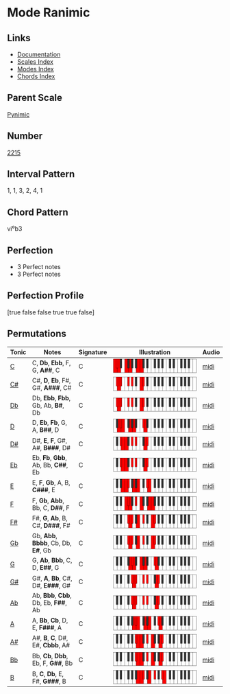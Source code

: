 # Mode Ranimic

## Links

- [Documentation](README.md)
- [Scales Index](Scales.md)
- [Modes Index](Modes.md)
- [Chords Index](Chords.md)

## Parent Scale

[Pynimic](ScalePynimic.md)

## Number

[2215](https://ianring.com/musictheory/scales/2215)

## Interval Pattern

1, 1, 3, 2, 4, 1

## Chord Pattern

vi⁰b3

## Perfection

- 3 Perfect notes
- 3 Perfect notes

## Perfection Profile

[true false false true true false]

## Permutations

| Tonic | Notes | Signature | Illustration | Audio |
|-------|-------|-----------|--------------|-------|
| [C](ModeCNaturalRanimic.md) | C, **Db**, **Ebb**, F, G, **A##**, C | C | ![CNaturalRanimic](ModeCNaturalRanimic.png) | [midi](https://github.com/edipermadi/music/blob/main/docs/ModeCNaturalRanimic.mid?raw=true) |
| [C#](ModeCSharpRanimic.md) | C#, **D**, **Eb**, F#, G#, **A###**, C# | C | ![CSharpRanimic](ModeCSharpRanimic.png) | [midi](https://github.com/edipermadi/music/blob/main/docs/ModeCSharpRanimic.mid?raw=true) |
| [Db](ModeDFlatRanimic.md) | Db, **Ebb**, **Fbb**, Gb, Ab, **B#**, Db | C | ![DFlatRanimic](ModeDFlatRanimic.png) | [midi](https://github.com/edipermadi/music/blob/main/docs/ModeDFlatRanimic.mid?raw=true) |
| [D](ModeDNaturalRanimic.md) | D, **Eb**, **Fb**, G, A, **B##**, D | C | ![DNaturalRanimic](ModeDNaturalRanimic.png) | [midi](https://github.com/edipermadi/music/blob/main/docs/ModeDNaturalRanimic.mid?raw=true) |
| [D#](ModeDSharpRanimic.md) | D#, **E**, **F**, G#, A#, **B###**, D# | C | ![DSharpRanimic](ModeDSharpRanimic.png) | [midi](https://github.com/edipermadi/music/blob/main/docs/ModeDSharpRanimic.mid?raw=true) |
| [Eb](ModeEFlatRanimic.md) | Eb, **Fb**, **Gbb**, Ab, Bb, **C##**, Eb | C | ![EFlatRanimic](ModeEFlatRanimic.png) | [midi](https://github.com/edipermadi/music/blob/main/docs/ModeEFlatRanimic.mid?raw=true) |
| [E](ModeENaturalRanimic.md) | E, **F**, **Gb**, A, B, **C###**, E | C | ![ENaturalRanimic](ModeENaturalRanimic.png) | [midi](https://github.com/edipermadi/music/blob/main/docs/ModeENaturalRanimic.mid?raw=true) |
| [F](ModeFNaturalRanimic.md) | F, **Gb**, **Abb**, Bb, C, **D##**, F | C | ![FNaturalRanimic](ModeFNaturalRanimic.png) | [midi](https://github.com/edipermadi/music/blob/main/docs/ModeFNaturalRanimic.mid?raw=true) |
| [F#](ModeFSharpRanimic.md) | F#, **G**, **Ab**, B, C#, **D###**, F# | C | ![FSharpRanimic](ModeFSharpRanimic.png) | [midi](https://github.com/edipermadi/music/blob/main/docs/ModeFSharpRanimic.mid?raw=true) |
| [Gb](ModeGFlatRanimic.md) | Gb, **Abb**, **Bbbb**, Cb, Db, **E#**, Gb | C | ![GFlatRanimic](ModeGFlatRanimic.png) | [midi](https://github.com/edipermadi/music/blob/main/docs/ModeGFlatRanimic.mid?raw=true) |
| [G](ModeGNaturalRanimic.md) | G, **Ab**, **Bbb**, C, D, **E##**, G | C | ![GNaturalRanimic](ModeGNaturalRanimic.png) | [midi](https://github.com/edipermadi/music/blob/main/docs/ModeGNaturalRanimic.mid?raw=true) |
| [G#](ModeGSharpRanimic.md) | G#, **A**, **Bb**, C#, D#, **E###**, G# | C | ![GSharpRanimic](ModeGSharpRanimic.png) | [midi](https://github.com/edipermadi/music/blob/main/docs/ModeGSharpRanimic.mid?raw=true) |
| [Ab](ModeAFlatRanimic.md) | Ab, **Bbb**, **Cbb**, Db, Eb, **F##**, Ab | C | ![AFlatRanimic](ModeAFlatRanimic.png) | [midi](https://github.com/edipermadi/music/blob/main/docs/ModeAFlatRanimic.mid?raw=true) |
| [A](ModeANaturalRanimic.md) | A, **Bb**, **Cb**, D, E, **F###**, A | C | ![ANaturalRanimic](ModeANaturalRanimic.png) | [midi](https://github.com/edipermadi/music/blob/main/docs/ModeANaturalRanimic.mid?raw=true) |
| [A#](ModeASharpRanimic.md) | A#, **B**, **C**, D#, E#, **Cbbb**, A# | C | ![ASharpRanimic](ModeASharpRanimic.png) | [midi](https://github.com/edipermadi/music/blob/main/docs/ModeASharpRanimic.mid?raw=true) |
| [Bb](ModeBFlatRanimic.md) | Bb, **Cb**, **Dbb**, Eb, F, **G##**, Bb | C | ![BFlatRanimic](ModeBFlatRanimic.png) | [midi](https://github.com/edipermadi/music/blob/main/docs/ModeBFlatRanimic.mid?raw=true) |
| [B](ModeBNaturalRanimic.md) | B, **C**, **Db**, E, F#, **G###**, B | C | ![BNaturalRanimic](ModeBNaturalRanimic.png) | [midi](https://github.com/edipermadi/music/blob/main/docs/ModeBNaturalRanimic.mid?raw=true) |
